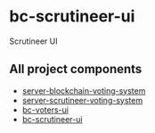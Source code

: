 # bc-scrutineer-ui
Scrutineer UI

## All project components
* [server-blockchain-voting-system](https://github.com/dinhhn2000/server-blockchain-voting-system/edit/master/README.md)
* [server-scrutineer-voting-system](https://github.com/dinhhn2000/server-scrutineer-voting-system)
* [bc-voters-ui](https://github.com/phuocantd/bc-voters-ui)
* [bc-scrutineer-ui](https://github.com/phuocantd/bc-scrutineer-ui)
